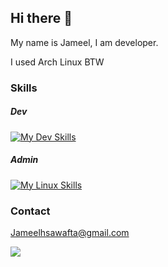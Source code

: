 ## Hi there 👋

My name is Jameel, I am developer.   

I used Arch Linux BTW

### Skills
##### Dev
[![My Dev Skills](https://skillicons.dev/icons?i=rust,cs,java,dart,postgres,firebase,dotnet,flutter)](https://skillicons.dev)   
##### Admin
[![My Linux Skills](https://skillicons.dev/icons?i=linux,bash,git,github)](https://skillicons.dev)   

### Contact
[Jameelhsawafta@gmail.com](mailto:jameelhsawafta@gmail.com)


<a href="https://www.linkedin.com/in/jameelsawafta">
    <img src="https://skillicons.dev/icons?i=linkedin" />
</a>

